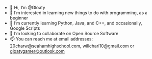 - 👋 Hi, I’m @Gloaty
- 👀 I’m interested in learning new things to do with programming, as a beginner
- 🌱 I’m currently learning Python, Java, and C++, and occasionally, Google Scripts
- 💞️ I’m looking to collaborate on Open Source Software
- 📫 You can reach me at email addresses: 20charw@seahamhighschool.com, willcharl10@gmail.com or gloatygamer@outlook.com

<!---
Gloaty/Gloaty is a ✨ special ✨ repository because its `README.md` (this file) appears on your GitHub profile.
You can click the Preview link to take a look at your changes.
--->
